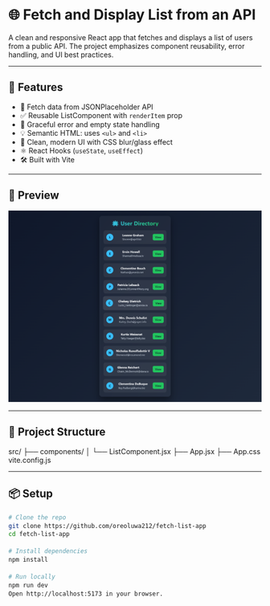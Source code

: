 # 🌐 Fetch and Display List from an API

A clean and responsive React app that fetches and displays a list of users from a public API. The project emphasizes component reusability, error handling, and UI best practices.

---

## 🚀 Features

- 🔁 Fetch data from JSONPlaceholder API
- ✅ Reusable ListComponent with `renderItem` prop
- 🧼 Graceful error and empty state handling
- 💡 Semantic HTML: uses `<ul>` and `<li>`
- 🎨 Clean, modern UI with CSS blur/glass effect
- ⚛️ React Hooks (`useState`, `useEffect`)
- 🛠️ Built with Vite

---

## 🧩 Preview

![Preview](./public/preview.png)

---

## 📁 Project Structure

src/
├── components/
│ └── ListComponent.jsx
├── App.jsx
├── App.css
vite.config.js

---

## 📦 Setup

```bash
# Clone the repo
git clone https://github.com/oreoluwa212/fetch-list-app
cd fetch-list-app

# Install dependencies
npm install

# Run locally
npm run dev
Open http://localhost:5173 in your browser.

```
